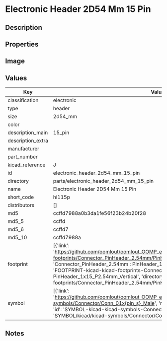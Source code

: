 # Electronic Header 2D54 Mm 15 Pin

## Description

## Properties


## Image


## Values

| Key | Value |
| --- | --- |
| classification | electronic |
| type | header |
| size | 2d54_mm |
| color |  |
| description_main | 15_pin |
| description_extra |  |
| manufacturer |  |
| part_number |  |
| kicad_reference | J |
| id | electronic_header_2d54_mm_15_pin |
| directory | parts/electronic_header_2d54_mm_15_pin |
| name | Electronic Header 2D54 Mm 15 Pin |
| short_code | hi115p |
| distributors | [] |
| md5 | ccffd7988a0b3da1fe56f23b24b20f28 |
| md5_5 | ccffd |
| md5_6 | ccffd7 |
| md5_10 | ccffd7988a |
| footprint | [{'link': 'https://github.com/oomlout/oomlout_OOMP_eda_V2/tree/main/FOOTPRINT/kicad/kicad-footprints/Connector_PinHeader_2.54mm/PinHeader_1x15_P2.54mm_Vertical', 'name': 'Connector_PinHeader_2.54mm : PinHeader_1x15_P2.54mm_Vertical', 'id': 'FOOTPRINT-kicad-kicad-footprints-Connector_PinHeader_2.54mm-PinHeader_1x15_P2.54mm_Vertical', 'directory': 'FOOTPRINT/kicad/kicad-footprints/Connector_PinHeader_2.54mm/PinHeader_1x15_P2.54mm_Vertical/'}] |
| symbol | [{'link': 'https://github.com/oomlout/oomlout_OOMP_eda_V2/tree/main/SYMBOL/kicad/kicad-symbols/Connector/Conn_01x{pin_s}_Male', 'name': 'Connector : Conn_01x15_Male', 'id': 'SYMBOL-kicad-kicad-symbols-Connector-Conn_01x15_Male', 'directory': 'SYMBOL/kicad/kicad-symbols/Connector/Conn_01x15_Male/'}] |

## Notes

